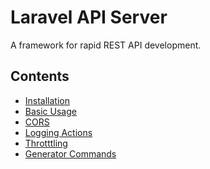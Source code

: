 Laravel API Server
==================

A framework for rapid REST API development.

## Contents
* [Installation](installation.md)
* [Basic Usage](basic_usage.md)
* [CORS](cors.md)
* [Logging Actions](logging_actions.md)
* [Throtttling](throttling.md)
* [Generator Commands](generator_commands.md)